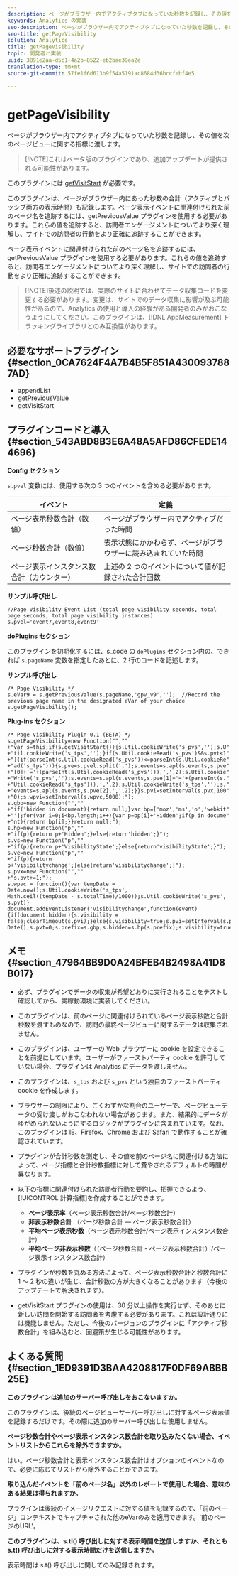 ```yaml
---
description: ページがブラウザー内でアクティブタブになっていた秒数を記録し、その値を次のページビューに関する指標に渡します。
keywords: Analytics の実装
seo-description: ページがブラウザー内でアクティブタブになっていた秒数を記録し、その値を次のページビューに関する指標に渡します。
seo-title: getPageVisibility
solution: Analytics
title: getPageVisibility
topic: 開発者と実装
uuid: 3891e2aa-d5c1-4a2b-8522-eb2bae39ea2e
translation-type: tm+mt
source-git-commit: 57fe1f6d613b9f54a5191ac8684d36bccfebf4e5

---
```



# getPageVisibility

ページがブラウザー内でアクティブタブになっていた秒数を記録し、その値を次のページビューに関する指標に渡します。

> [!NOTE]これはベータ版のプラグインであり、追加アップデートが提供される可能性があります。

このプラグインには [getVisitStart](/help/implement/js-implementation/plugins/getvisitstart.md) が必要です。

このプラグインは、ページがブラウザー内にあった秒数の合計（アクティブとパッシブ両方の表示時間）も記録します。ページ表示イベントに関連付けられた前のページ名を追跡するには、getPreviousValue プラグインを使用する必要があります。これらの値を追跡すると、訪問者エンゲージメントについてより深く理解し、サイトでの訪問者の行動をより正確に追跡することができます。

ページ表示イベントに関連付けられた前のページ名を追跡するには、getPreviousValue プラグインを使用する必要があります。これらの値を追跡すると、訪問者エンゲージメントについてより深く理解し、サイトでの訪問者の行動をより正確に追跡することができます。

> [!NOTE]後述の説明では、実際のサイトに合わせてデータ収集コードを変更する必要があります。変更は、サイトでのデータ収集に影響が及ぶ可能性があるので、Analytics の使用と導入の経験がある開発者のみがおこなうようにしてください。このプラグインは、[!DNL AppMeasurement] トラッキングライブラリとのみ互換性があります。

## 必要なサポートプラグイン {#section_0CA7624F4A7B4B5F851A4300937887AD}

* appendList
* getPreviousValue
* getVisitStart

## プラグインコードと導入 {#section_543ABD8B3E6A48A5AFD86CFEDE144696}

**Config セクション**

`s.pvel` 変数には、使用する次の 3 つのイベントを含める必要があります。

| イベント | 定義 |
|---|---|
| ページ表示秒数合計（数値） | ページがブラウザー内でアクティブだった時間 |
| ページ秒数合計（数値） | 表示状態にかかわらず、ページがブラウザーに読み込まれていた時間 |
| ページ表示インスタンス数合計（カウンター） | 上述の 2 つのイベントについて値が記録された合計回数 |

**サンプル呼び出し**

```
//Page Visibility Event List (total page visibility seconds, total page seconds, total page visibility instances) 
s.pvel='event7,event8,event9' 
```

**doPlugins セクション**

このプラグインを初期化するには、s_code の `doPlugins` セクション内の、できれば `s.pageName` 変数を指定したあとに、2 行のコードを記述します。

**サンプル呼び出し**

```
/* Page Visibility */ 
s.eVar9 = s.getPreviousValue(s.pageName,'gpv_v9','');  //Record the previous page name in the designated eVar of your choice 
s.getPageVisibility(); 
```

**Plug-ins セクション**

```
/* Page Visibility Plugin 0.1 (BETA) */ 
s.getPageVisibility=new Function("","" 
+"var s=this;if(s.getVisitStart()){s.Util.cookieWrite('s_pvs','');s.U" 
+"til.cookieWrite('s_tps','');}if(s.Util.cookieRead('s_pvs')&&s.pvt<1" 
+"){if(parseInt(s.Util.cookieRead('s_pvs'))<=parseInt(s.Util.cookieRe" 
+"ad('s_tps'))){s.pve=s.pvel.split(',');s.events=s.apl(s.events,s.pve" 
+"[0]+'='+(parseInt(s.Util.cookieRead('s_pvs'))),',',2);s.Util.cookie" 
+"Write('s_pvs','');s.events=s.apl(s.events,s.pve[1]+'='+(parseInt(s." 
+"Util.cookieRead('s_tps'))),',',2);s.Util.cookieWrite('s_tps','');s." 
+"events=s.apl(s.events,s.pve[2],',',2);}}s.pvi=setInterval(s.pvx,100" 
+"0);s.wpvi=setInterval(s.wpvc,5000);"); 
s.gbp=new Function("","" 
+"if('hidden'in document){return null;}var bp=['moz','ms','o','webkit" 
+"'];for(var i=0;i<bp.length;i++){var p=bp[i]+'Hidden';if(p in docume" 
+"nt){return bp[i];}}return null;"); 
s.hp=new Function("p","" 
+"if(p){return p+'Hidden';}else{return'hidden';}"); 
s.vs=new Function("p","" 
+"if(p){return p+'VisibilityState';}else{return'visibilityState';}"); 
s.ve=new Function("p","" 
+"if(p){return p+'visibilitychange';}else{return'visibilitychange';}"); 
s.pvx=new Function("","" 
+"s.pvt+=1;"); 
s.wpvc = function(){var tempDate = Date.now();s.Util.cookieWrite('s_tps', 
Math.ceil((tempDate - s.totalTime)/1000));s.Util.cookieWrite('s_pvs', s.pvt)} 
document.addEventListener('visibilitychange',function(event){if(document.hidden){s.visibility = false;clearTimeout(s.pvi);}else{s.visibility=true;s.pvi=setInterval(s.pvx,1000);}});s.totalTime=new Date();s.pvt=0;s.prefix=s.gbp;s.hidden=s.hp(s.prefix);s.visibility=true;s.visibilityState=s.vs(s.prefix);s.visibilityEvent=s.ve(s.prefix); 
```

## メモ {#section_47964BB9D0A24BFEB4B2498A41D8B017}

* 必ず、プラグインでデータの収集が希望どおりに実行されることをテストし確認してから、実稼動環境に実装してください。
* このプラグインは、前のページに関連付けられているページ表示秒数と合計秒数を渡すものなので、訪問の最終ページビューに関するデータは収集されません。
* このプラグインは、ユーザーの Web ブラウザーに cookie を設定できることを前提にしています。ユーザーがファーストパーティ cookie を許可していない場合、プラグインは Analytics にデータを渡しません。
* このプラグインは、`s_tps` および `s_pvs` という独自のファーストパーティ cookie を作成します。

* ブラウザーの制限により、ごくわずかな割合のユーザーで、ページビューデータの受け渡しがおこなわれない場合があります。また、結果的にデータがゆがめられないようにするロジックがプラグインに含まれています。なお、このプラグインは IE、Firefox、Chrome および Safari で動作することが確認されています。
* プラグインが合計秒数を測定し、その値を前のページ名に関連付ける方法によって、ページ指標と合計秒数指標に対して費やされるデフォルトの時間が異なります。
* 以下の指標に関連付けられた訪問者行動を要約し、把握できるよう、[!UICONTROL 計算指標]を作成することができます。

   * **ページ表示率**（ページ表示秒数合計/ページ秒数合計）
   * **非表示秒数合計** （ページ秒数合計 — ページ表示秒数合計）
   * **平均ページ表示秒数**（ページ表示秒数合計/ページ表示インスタンス数合計）
   * **平均ページ非表示秒数**（（ページ秒数合計 - ページ表示秒数合計）/ページ表示インスタンス数合計）

* プラグインが秒数を丸める方法によって、ページ表示秒数合計と秒数合計に 1 ～ 2 秒の違いが生じ、合計秒数の方が大きくなることがあります（今後のアップデートで解決されます）。
* getVisitStart プラグインの使用は、30 分以上操作を実行せず、そのあとに新しい訪問を開始する訪問者を考慮する必要があります。これは設計通りには機能しません。ただし、今後のバージョンのプラグインに「アクティブ秒数合計」を組み込むと、回避策が生じる可能性があります。

## よくある質問 {#section_1ED9391D3BAA4208817F0DF69ABBB25E}

**このプラグインは追加のサーバー呼び出しをおこないますか。**

このプラグインは、後続のページビューサーバー呼び出しに対するページ表示値を記録するだけです。その際に追加のサーバー呼び出しは使用しません。

**ページ秒数合計やページ表示インスタンス数合計を取り込みたくない場合、イベントリストからこれらを除外できますか。**

はい。ページ秒数合計と表示インスタンス数合計はオプションのイベントなので、必要に応じてリストから除外することができます。

**取り込んだイベントを「前のページ名」以外のレポートで使用した場合、意味のある結果は得られますか。**

プラグインは後続のイメージリクエストに対する値を記録するので、「前のページ」コンテキストでキャプチャされた他のeVarのみを適用できます。'前のページのURL'。

**このプラグインは、s.tl() 呼び出しに対する表示時間を送信しますか、それとも s.t() 呼び出しに対する表示時間だけを送信しますか。**

表示時間は s.t() 呼び出しに関してのみ記録されます。
